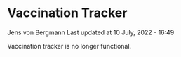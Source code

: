Vaccination Tracker
================
Jens von Bergmann
Last updated at 10 July, 2022 - 16:49

Vaccination tracker is no longer functional.
